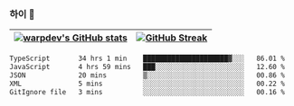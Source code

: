 
### 하이 👋
[![warpdev's GitHub stats](https://github-readme-stats.vercel.app/api?username=warpdev&show_icons=true&theme=vue-dark)](#) |[![GitHub Streak](https://github-readme-streak-stats.herokuapp.com/?user=warpdev&theme=dark)](#)
--- | --- |
<!--START_SECTION:waka-->

```txt
TypeScript       34 hrs 1 min    █████████████████████▓░░░   86.01 %
JavaScript       4 hrs 59 mins   ███░░░░░░░░░░░░░░░░░░░░░░   12.60 %
JSON             20 mins         ▒░░░░░░░░░░░░░░░░░░░░░░░░   00.86 %
XML              5 mins          ░░░░░░░░░░░░░░░░░░░░░░░░░   00.22 %
GitIgnore file   3 mins          ░░░░░░░░░░░░░░░░░░░░░░░░░   00.16 %
```

<!--END_SECTION:waka-->

<!--
**warpdev/warpdev** is a ✨ _special_ ✨ repository because its `README.md` (this file) appears on your GitHub profile.

Here are some ideas to get you started:

- 🔭 I’m currently working on ...
- 🌱 I’m currently learning ...
- 👯 I’m looking to collaborate on ...
- 🤔 I’m looking for help with ...
- 💬 Ask me about ...
- 📫 How to reach me: ...
- 😄 Pronouns: ...
- ⚡ Fun fact: ...
-->
